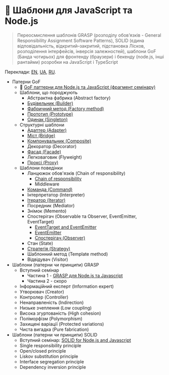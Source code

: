 # 🧩 Шаблони для JavaScript та Node.js

> Переосмислення шаблонів GRASP (розподілу обов’язків - General Responsibility Assignment Software Patterns), SOLID (єдина відповідальність, відкритий–закритий, підстановка Лісков, розподілення інтерфейсів, інверсія залежностей), шаблони GoF (Банда чотирьох) для фронтенду (браузери) і бекенду (node.js, інші рантайми) розробки на JavaScript і TypeScript

Переклади:
[EN](https://github.com/tshemsedinov/Patterns-JavaScript/tree/en),
[UA](https://github.com/tshemsedinov/Patterns-JavaScript/tree/ua),
[RU](https://github.com/tshemsedinov/Patterns-JavaScript/tree/ru).

- Патерни GoF
  - 🧩 [GoF паттерни для Node.js та JavaScript (фрагмент семінару)](https://youtu.be/7TjzsZCQQqg)
  - Шаблони, що породжують
    - Абстрактна фабрика (Abstract factory)
    - [Будівельник (Builder)](https://github.com/HowProgrammingWorks/Builder)
    - [Фабричний метод (Factory method)](https://github.com/HowProgrammingWorks/Factory)
    - [Прототип (Prototype)](https://github.com/HowProgrammingWorks/Prototype)
    - [Одинак (Singleton)](https://github.com/HowProgrammingWorks/Singleton)
  - Структурні шаблони
    - [Адаптер (Adapter)](https://github.com/HowProgrammingWorks/Adapter)
    - [Міст (Bridge)](https://github.com/HowProgrammingWorks/Bridge)
    - [Компонувальник (Composite)](https://github.com/HowProgrammingWorks/Composite)
    - Декоратор (Decorator)
    - [Фасад (Facade)](https://github.com/HowProgrammingWorks/Facade)
    - Легковаговик (Flyweight)
    - [Проксі (Proxy)](https://github.com/HowProgrammingWorks/Proxy)
  - Шаблони поведінки
    - Ланцюжок обов'язків (Chain of responsibility)
      - [Chain of responsibility](https://github.com/HowProgrammingWorks/ChainOfResponsibility)
      - Middleware
    - [Команда (Command)](https://github.com/HowProgrammingWorks/Command)
    - Інтерпретатор (Interpreter)
    - [Ітератор (Iterator)](https://github.com/HowProgrammingWorks/Iterator)
    - Посредник (Mediator)
    - Знімок (Memento)
    - Спостерігач (Observable та Observer, EventEmitter, EventTarget)
      - [EventTarget and EventEmitter](https://github.com/HowProgrammingWorks/Events)
      - [EventEmitter](https://github.com/HowProgrammingWorks/EventEmitter)
      - [Спостерігач (Observer)](https://github.com/HowProgrammingWorks/Observer)
    - Стан (State)
    - [Стратегія (Strategy)](https://github.com/HowProgrammingWorks/Strategy)
    - Шаблонний метод (Template method)
    - Відвідувач (Visitor)
- Шаблони (патерни чи принципи) GRASP
  - Вступний семінар
    - Частина 1 - [GRASP для Node.js та Javascript](https://youtu.be/vm8p4jIQwp4)
    - Частина 2 - скоро
  - Інформаційний експерт (Information expert)
  - Утворювач (Creator)
  - Контролер (Controller)
  - Ненаправленість (Indirection)
  - Низьке зчеплення (Low coupling)
  - Висока згуртованість (High cohesion)
  - Поліморфізм (Polymorphism)
  - Захищені варіації (Protected variations)
  - Чиста вигадка (Pure fabrication)
- Шаблони (патерни чи принципи) SOLID
  - Вступний семінар: [SOLID for Node.js and Javascript](https://youtu.be/B2guSV8EMn0)
  - Single responsibility principle
  - Open/closed principle
  - Liskov substitution principle
  - Interface segregation principle
  - Dependency inversion principle
